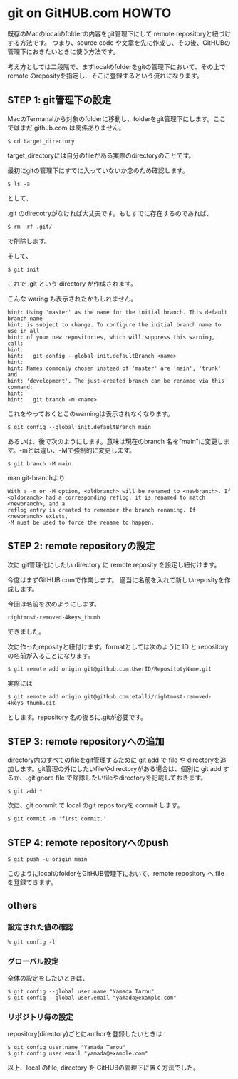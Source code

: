 # git on GitHUB.com HOWTO

既存のMacのlocalのfolderの内容をgit管理下にして remote repositoryと紐づけする方法です。
つまり、source code や文章を先に作成し、その後、GitHUBの管理下におきたいときに使う方法です。

考え方としては二段階で、まずlocalのfolderをgitの管理下において、その上でremote のreposityを指定し、そこに登録するという流れになります。

## STEP 1: git管理下の設定

MacのTermanalから対象のfolderに移動し、folderをgit管理下にします。ここではまだ github.com は関係ありません。

```
$ cd target_directory
```

target_directoryには自分のfileがある実際のdirectoryのことです。

最初にgitの管理下にすでに入っていないか念のため確認します。

```
$ ls -a
```

として、

.git のdirecotryがなければ大丈夫です。もしすでに存在するのであれば、

```
$ rm -rf .git/
```
で削除します。

そして、

```
$ git init
```

これで .git という directory が作成されます。

こんな waring も表示されたかもしれません。
```
hint: Using 'master' as the name for the initial branch. This default branch name
hint: is subject to change. To configure the initial branch name to use in all
hint: of your new repositories, which will suppress this warning, call:
hint:
hint: 	git config --global init.defaultBranch <name>
hint:
hint: Names commonly chosen instead of 'master' are 'main', 'trunk' and
hint: 'development'. The just-created branch can be renamed via this command:
hint:
hint: 	git branch -m <name>
```

これをやっておくとこのwarningは表示されなくなります。

```
$ git config --global init.defaultBranch main
```

あるいは、後で次のようにします。意味は現在のbranch 名を”main”に変更します。-mとは違い、-Mで強制的に変更します。

```
$ git branch -M main
```

man git-branchより

    With a -m or -M option, <oldbranch> will be renamed to <newbranch>. If
    <oldbranch> had a corresponding reflog, it is renamed to match <newbranch>, and a
    reflog entry is created to remember the branch renaming. If <newbranch> exists,
    -M must be used to force the rename to happen.


## STEP 2: remote repositoryの設定

次に git管理化にしたい directory に remote reposity を設定し紐付けます。

今度はまずGitHUB.comで作業します。
適当に名前を入れて新しいreposityを作成します。

今回は名前を次のようにします。

```
rightmost-removed-4keys_thumb
```
できました。

次に作ったreposityと紐付けます。formatとしては次のように ID と repository の名前が入ることになります。

```
$ git remote add origin git@github.com:UserID/RepositotyName.git
```

実際には
```
$ git remote add origin git@github.com:etalli/rightmost-removed-4keys_thumb.git
```
とします。repository 名の後ろに.gitが必要です。

## STEP 3: remote repositoryへの追加

directory内のすべてのfileをgit管理するために git add で file や directoryを追加します。git管理の外にしたいfileやdirectoryがある場合は、個別に git add するか、.gitignore file で除隊したいfileやdirectoryを記載しておきます。

```
$ git add *
```

次に、git commit で local のgit repositoryを commit します。

```
$ git commit -m 'first commit.'
```

## STEP 4: remote repositoryへのpush

```
$ git push -u origin main
```

このようにlocalのfolderをGitHUB管理下において、remote repository へ file を登録できます。


## others

### 設定された値の確認

```
% git config -l

```

### グローバル設定

全体の設定をしたいときは、

```
$ git config --global user.name "Yamada Tarou"
$ git config --global user.email "yamada@example.com"
```

### リポジトリ毎の設定

repository(directory)ごとにauthorを登録したいときは

```
$ git config user.name "Yamada Tarou"
$ git config user.email "yamada@example.com"
```

以上、local のfile, directory を GitHUBの管理下に置く方法でした。

